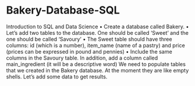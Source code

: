 # Bakery-Database-SQL
Introduction to SQL and Data Science
• Create a database called Bakery. 
• Let’s add two tables to the database. One should be called ‘Sweet’ 
and the one should be called ‘Savoury’
• The Sweet table should have three columns: id (which is a number), 
item_name (name of a pastry) and price (prices can be expressed in 
pound and pennies) 
• Include the same columns in the Savoury table. In addition, add a 
column called main_ingredient (it will be a descriptive word)
We need to populate tables that we created in the Bakery database. At the 
moment they are like empty shells. Let’s add some data to get results.
